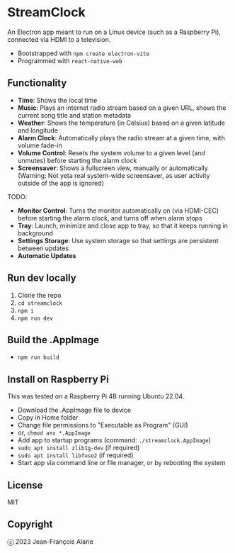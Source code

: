 # StreamClock

An Electron app meant to run on a Linux device (such as a Raspberry Pi), connected via HDMI to a television.

- Bootstrapped with `npm create electron-vite`
- Programmed with `react-native-web`

## Functionality

- **Time**: Shows the local time
- **Music**: Plays an internet radio stream based on a given URL, shows the current song title and station metadata
- **Weather**: Shows the temperature (in Celsius) based on a given latitude and longitude
- **Alarm Clock**: Automatically plays the radio stream at a given time, with volume fade-in
- **Volume Control**: Resets the system volume to a given level (and unmutes) before starting the alarm clock
- **Screensaver**: Shows a fullscreen view, manually or automatically (Warning: Not yeta real system-wide screensaver, as user activity outside of the app is ignored)

TODO:

- **Monitor Control**: Turns the monitor automatically on (via HDMI-CEC) before starting the alarm clock, and turns off when alarm stops
- **Tray**: Launch, minimize and close app to tray, so that it keeps running in background
- **Settings Storage**: Use system storage so that settings are persistent between updates
- **Automatic Updates**

## Run dev locally

1. Clone the repo
2. `cd streamclock`
3. `npm i`
4. `npm run dev`

## Build the .AppImage

- `npm run build`

## Install on Raspberry Pi

This was tested on a Raspberry Pi 4B running Ubuntu 22.04.

- Download the .AppImage file to device
- Copy in Home folder
- Change file permissions to "Executable as Program" (GUI)
- or, `chmod a+x *.AppImage`
- Add app to startup programs (command: `./streamclock.AppImage`)
- `sudo apt install zlib1g-dev` (if required)
- `sudo apt install libfuse2` (if required)
- Start app via command line or file manager, or by rebooting the system

## License

MIT

## Copyright

ⓒ 2023 Jean-François Alarie